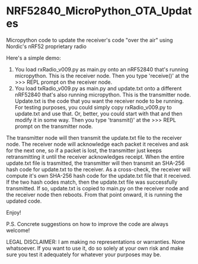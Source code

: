 # NRF52840_MicroPython_OTA_Updates
Micropython code to update the receiver's code "over the air" using Nordic's nRF52 proprietary radio

Here's a simple demo:
1.  You load rxRadio_v009.py as main.py onto an nRF52840 that's running micropython.  This is the receiver node.  Then you type 'receive()' at the >>> REPL prompt on the receiver node.
2.  You load txRadio_v009.py as main.py and update.txt onto a different nRF52840 that's also running micropython.  This is the transmitter node.  Update.txt is the code that you want the receiver node to be running.  For testing purposes, you could simply copy rxRadio_v009.py to update.txt and use that.  Or, better, you could start with that and then modify it in some way.  Then you type 'transmit()' at the >>> REPL prompt on the transmitter node.

The transmitter node will then transmit the update.txt file to the receiver node.  The receiver node will acknowledge each packet it receives and ask for the next one, so if a packet is lost, the transmitter just keeps retransmitting it until the receiver acknowledges receipt.  When the entire update.txt file is trasmitted, the transmitter will then transmit an SHA-256 hash code for update.txt to the receiver.  As a cross-check, the receiver will compute it's own SHA-256 hash code for the update.txt file that it received.  If the two hash codes match, then the update.txt file was successfully transmitted.  If so, update.txt is copied to main.py on the receiver node and the receiver node then reboots.  From that point onward, it is running the updated code.  

Enjoy!

P.S. Concrete suggestions on how to improve the code are always welcome!

LEGAL DISCLAIMER:  I am making no representations or warranties.  None whatsoever.  If  you want to use it, do so solely at your own risk and make sure you test it adequately for whatever your purposes may be.


